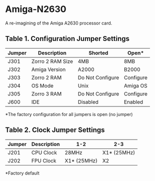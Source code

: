 # Amiga-N2630
A re-imagining of the Amiga A2630 processor card.

## Table 1. Configuration Jumper Settings
Jumper|Description|Shorted|Open*
-|-|-|-
J301|Zorro 2 RAM Size|4MB|8MB
J302|Amiga Version|A2000|B2000
J303|Zorro 2 RAM|Do Not Configure|Configure
J304|OS Mode|Unix|Amiga OS
J305|Zorro 3 RAM|Do Not Configure|Configure
J600|IDE|Disabled|Enabled

*The factory configuration for all jumpers is open (no jumper)

## Table 2. Clock Jumper Settings
Jumper|Description|1-2|2-3
-|-|-|-
J201|CPU Clock|28MHz|X1* (25MHz)
J202|FPU Clock|X1* (25MHz)|X2

*Factory default
